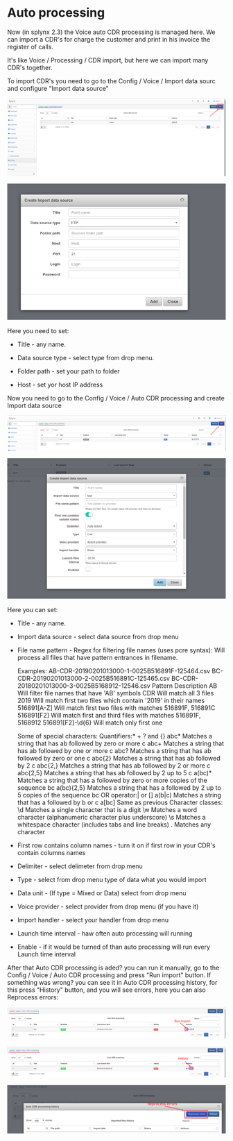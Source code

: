 Auto processing
==========

Now (in splynx 2.3) the Voice auto CDR processing is managed here. We can import a CDR's for charge the customer and print in his invoice the register of calls.

It's like Voice / Processing / CDR import, but here we can import many CDR's together.

To import CDR's you need to go to the Config / Voice / Import data sourc and configure "Import data source"

![Import](1.png)

![Import](2.png)

Here you need to set:

  * Title - any name.

  * Data source type - select type from drop menu.

  * Folder path - set your path to folder

  * Host - set yor host IP address

Now you need to go to the Config / Voice / Auto CDR processing and create Import data source

![Import](3.png)

![Import](4.png)

Here you can set:

  * Title - any name.

  * Import data source - select data source from drop menu

  * File name pattern - Regex for filtering file names (uses pcre syntax):
    Will process all files that have pattern entrances in filename.

    Examples:
    AB-CDR-20190201013000-1-0025B516891F-125464.csv
    BC-CDR-20190201013000-2-0025B516891C-125465.csv
    BC-CDR-20180201013000-3-0025B5168912-12546.csv
    Pattern Description
    AB     Will filter file names that have 'AB' symbols
    CDR    Will match all 3 files
    2019   Will match first two files which contain '2019' in their names
    516891[A-Z] Will match first two files with matches 516891F, 516891C
    516891[F2] Will match first and third files with matches 516891F, 5168912
    516891[F2]-\d{6}  Will match only first one

    Some of special characters:
    Quantifiers:* + ? and {}
    abc*        Matches a string that has ab followed by zero or more c
    abc+        Matches a string that has ab followed by one or more c
    abc?        Matches a string that has ab followed by zero or one c
    abc{2}      Matches a string that has ab followed by 2 c
    abc{2,}     Matches a string that has ab followed by 2 or more c
    abc{2,5}    Matches a string that has ab followed by 2 up to 5 c
    a(bc)*      Matches a string that has a followed by zero or more copies of the sequence bc
    a(bc){2,5}  Matches a string that has a followed by 2 up to 5 copies of the sequence bc
    OR operator:| or []
    a(b|c)     Matches a string that has a followed by b or c
    a[bc]      Same as previous
    Character classes:
    \d         Matches a single character that is a digit
    \w         Matches a word character (alphanumeric character plus underscore)
    \s         Matches a whitespace character (includes tabs and line breaks)
    .          Matches any character

  * First row contains column names - turn it on if first row in your CDR's contain columns names

  * Delimiter - select delimeter from drop menu

  * Type - select from drop menu type of data what you would import

  * Data unit - (If type = Mixed or Data) select from drop menu

  * Voice provider - select provider from drop menu (if you have it)

  * Import handler - select your handler from drop menu

  * Launch time interval - haw often auto processing will running

  * Enable - if it would be turned of than auto processing will run every Launch time interval

After that Auto CDR processing is aded? you can run it manually, go to the Config / Voice / Auto CDR processing and press "Run import" button.
If something was wrong? you can see it in Auto CDR processing history, for this press "History" button, and you will see errors, here you can also Reprocess errors:

![Import](5.png)

![Import](6.png)

![Import](7.png)
